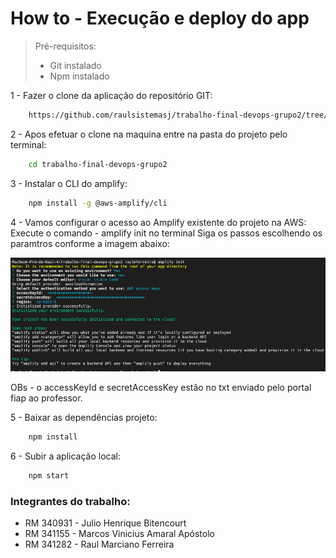 # How to - Execução e deploy do app

> Pré-requisitos: 
> - Git instalado
> - Npm instalado

1 - Fazer o clone da aplicação do repositório GIT:
```bash
    https://github.com/raulsistemasj/trabalho-final-devops-grupo2/tree/master
```
2 - Apos efetuar o clone na maquina entre na pasta do projeto pelo terminal:
```bash
    cd trabalho-final-devops-grupo2
```
3 - Instalar o CLI do amplify:
```bash
    npm install -g @aws-amplify/cli
```
4 - Vamos configurar o acesso ao Amplify existente do projeto na AWS:
  Execute o comando - amplify init no terminal 
  Siga os passos escolhendo os paramtros conforme a imagem abaixo:
  
  ![](img/configuracao.png)

  OBs - o accessKeyId e secretAccessKey estão no txt enviado pelo portal fiap ao professor. 


5 - Baixar as dependências  projeto:
```bash
    npm install
```

6 - Subir a aplicação local:
```bash
    npm start
```
   







### Integrantes do trabalho:

- RM 340931 - Julio Henrique Bitencourt 
- RM 341155 - Marcos Vinicius Amaral Apóstolo
- RM 341282 - Raul Marciano Ferreira
